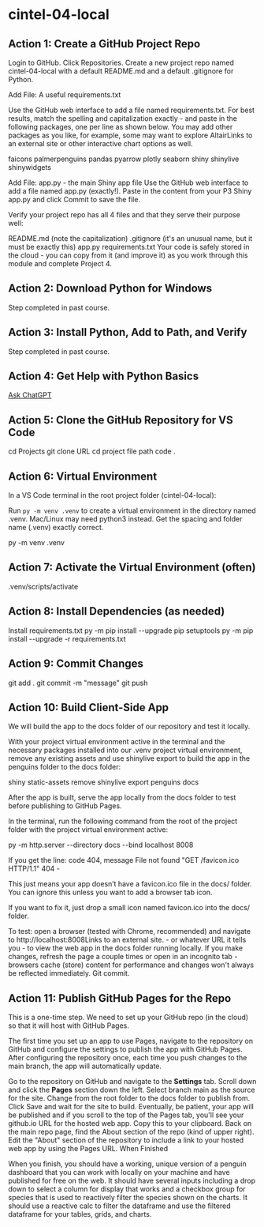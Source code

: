 # cintel-04-local
## Action 1: Create a GitHub Project Repo
Login to GitHub. Click Repositories. Create a new project repo named cintel-04-local with a default README.md and a default .gitignore for Python. 

Add File: A useful requirements.txt

Use the GitHub web interface to add a file named requirements.txt. For best results, match the spelling and capitalization exactly - and paste in the following packages, one per line as shown below. You may add other packages as you like, for example, some may want to explore AltairLinks to an external site or other interactive chart options as well. 

 

faicons
palmerpenguins
pandas
pyarrow
plotly
seaborn
shiny
shinylive
shinywidgets
 

Add File: app.py - the main Shiny app file
Use the GitHub web interface to add a file named app.py (exactly!). Paste in the content from your P3 Shiny app.py and click Commit to save the file. 

Verify your project repo has all 4 files and that they serve their purpose well:

README.md (note the capitalization)
.gitignore (it's an unusual name, but it must be exactly this)
app.py
requirements.txt
Your code is safely stored in the cloud - you can copy from it (and improve it) as you work through this module and complete Project 4. 
## Action 2: Download Python for Windows
Step completed in past course.
## Action 3: Install Python, Add to Path, and Verify
Step completed in past course.
## Action 4: Get Help with Python Basics
[Ask ChatGPT](https://chatgpt.com/share/686d2103-ac1c-8005-b1bf-cf3ca2ea66de)
## Action 5: Clone the GitHub Repository for VS Code
cd Projects
git clone URL
cd project file path
code .
## Action 6: Virtual Environment
In a VS Code terminal in the root project folder (cintel-04-local):

Run `py -m venv .venv` to create a virtual environment in the directory named .venv.   Mac/Linux may need python3 instead. Get the spacing and folder name (.venv) exactly correct. 

py -m venv .venv
## Action 7: Activate the Virtual Environment (often)
.venv/scripts/activate
## Action 8: Install Dependencies  (as needed)
Install requirements.txt
py -m pip install --upgrade pip setuptools
py -m pip install --upgrade -r requirements.txt
## Action 9: Commit Changes
git add .
git commit -m "message"
git push

## Action 10: Build Client-Side App
We will build the app to the docs folder of our repository and test it locally.  

With your project virtual environment active in the terminal and the necessary packages installed into our .venv project virtual environment, remove any existing assets and use
 shinylive export to build the app in the penguins folder to the docs folder:


shiny static-assets remove
shinylive export penguins docs

After the app is built, serve the app locally from the docs folder to test before publishing to GitHub Pages.

In the terminal, run the following command from the root of the project folder with the project virtual environment active:


py -m http.server --directory docs --bind localhost 8008

If you get the line: code 404, message File not found
"GET /favicon.ico HTTP/1.1" 404 -

This just means your app doesn’t have a favicon.ico file in the docs/ folder. You can ignore this unless you want to add a browser tab icon.

If you want to fix it, just drop a small icon named favicon.ico into the docs/ folder.

To test: open a browser (tested with Chrome, recommended) and navigate to http://localhost:8008Links to an external site. - or whatever URL it tells you - to view the web app in the docs folder running locally.  If you make changes, refresh the page a couple times or open in an incognito tab - browsers cache (store) content for performance and changes won't always be reflected immediately. 
Git commit.

## Action 11: Publish GitHub Pages for the Repo
This is a one-time step. We need to set up your GitHub repo (in the cloud) so that it will host with GitHub Pages. 

The first time you set up an app to use Pages, navigate to the repository on GitHub and configure the settings to publish the app with GitHub Pages.
After configuring the repository once, each time you push changes to the main branch, the app will automatically update.

Go to the repository on GitHub and navigate to the **Settings** tab.
Scroll down and click the **Pages** section down the left.
Select branch main as the source for the site.
Change from the root folder to the docs folder to publish from.
Click Save and wait for the site to build.
Eventually, be patient, your app will be published and if you scroll to the top of the Pages tab, you'll see your github.io URL for the hosted web app. Copy this to your clipboard. 
Back on the main repo page, find the About section of the repo (kind of upper right).
Edit the "About" section of the repository to include a link to your hosted web app by using the Pages URL. 
When Finished

When you finish, you should have a working, unique version of a penguin dashboard that you can work with locally on your machine and have published for free on the web. It should have several inputs including a drop down to select a column for display that works and a checkbox group for species that is used to reactively filter the species shown on the charts. It should use a reactive calc to filter the dataframe and use the filtered dataframe for your tables, grids, and charts. 